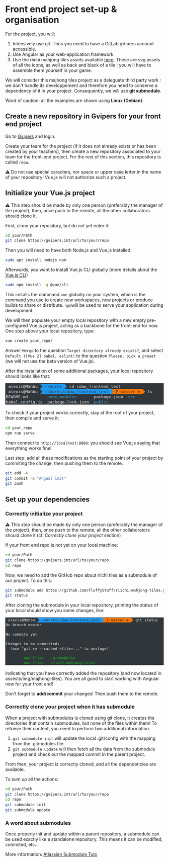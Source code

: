 # Front end project set-up & organisation

For the project, you will:
1. Intensively use git. Thus you need to have a GitLab gVipers account accessible.
2. Use Angular as your web-application framework
3. Use the riichi mahjong tiles assets available [here](https://github.com/FluffyStuff/riichi-mahjong-tiles). These are svg assets of all the icons, as well as back and black of a tile : you will have to assemble them yourself in your game.

We will consider this majhong tiles project as a deleguate third party work : we don't handle its developpement and therefore you need to conserve a dependency of it in your project. Consequently, we will use **git submodule**.

Word of caution: all the examples are shown using **Linux (Debian)**.

## Create a new repository in Gvipers for your front end project
Go to [Gvipers](https://gvipers.imt-lille-douai.fr/) and login.

Create your team for the project (if it does not already exists or has been created by your teachers), then create a new repository associated to your team for the front-end project.
For the rest of this section, this repository is called `repo`.

⚠️ Do not use special caracters, nor space or upper case letter in the name of your repository! Vue.js will not authorize such a project.

## Initialize your Vue.js project
⚠️ This step should be made by only one person (preferably the manager of the project), then, once push to the remote, all the other collaborators should clone it.

First, clone your repository, but do not yet enter it:
```bash
cd your/Path
git clone https://gvipers.imt/url/to/your/repo
```

Then you will need to have both Node.js and Vue.js installed.
```bash
sudo apt install nodejs npm
```
Afterwards, you want to install Vue.js CLI globally (more details about the [Vue.js CLI](https://cli.vuejs.org/))
```bash
sudo npm install -g @vue/cli
```
This installs the command `vue` globally on your system, which is the command you use to create new workspaces, new projects or produce builds to share or distribute. `npm`will be used to serve your application during development.

We will then populate your empty local repository with a new empty pre-configured Vue.js project, acting as a backbone for the front-end for now. One step above your local repository, type:

```bash
vue create your_repo/
```

Answer `Merge` to the question `Target directory already exists?`, and select `Default ([Vue 2] babel, eslint)` to the question `Please, pick a preset` (we will not use the beta version of Vue.js).

After the installation of some additional packages, your local repository should looks like that:

![After NG init](resources/vue_init.png)

To check if your project works correctly, stay at the root of your project, then compile and serve it:
```bash
cd your_repo
npm run serve
```
Then connect to `http://localhost:8080`: you should see Vue.js saying that everything works fine!

Last step: add all these modifications as the starting point of your project by commiting the change, then pushing them to the remote.
```bash
git add -A
git commit -m "Angual init"
git push
```

## Set up your dependencies

### Correctly initialize your project

⚠️ This step should be made by only one person (preferably the manager of the project), then, once push to the remote, all the other collaborators should clone it (cf. *Correctly clone your project* section)

If your front end repo is not yet on your local machine:

```bash
cd your/Path
git clone https://gvipers.imt/url/to/your/repo
cd repo
```

Now, we need to add the GitHub repo about riichi tiles as a submodule of our project. To do this:

```bash
git submodule add https://github.com/FluffyStuff/riichi-mahjong-tiles.git ./src/assets/img/mahjong-tiles
git status
```

After cloning the submodule in your local repository, printing the status of your local should show you some changes, like:

![Git Status after a Submodule Add](resources/submodule.png)

Indicating that you have correctly added the repository (and now located in assests/img/majhong-tiles).
You are all good to start working with Angular now for your front end!

Don't forget to **add/commit** your changes! Then push them to the remote.

### Correctly clone your project when it has submodule

When a project with submodules is cloned using git clone, it creates the directories that contain submodules, but none of the files within them! To retrieve their content, you need to perform two additional information.
1. `git submodule init` will update the local .git/config with the mapping from the .gitmodules file.
2. `git submodule update` will then fetch all the data from the submodule project and check out the mapped commit in the parent project.

From then, your project is correctly cloned, and all the dependencies are available.

To sum up all the actions:
```bash
cd your/Path
git clone https://gvipers.imt/url/to/your/repo
cd repo
git submodule init
git submodule update
```

### A word about submodules
Once properly init and update within a parent repository, a submodule can be used exactly like a standalone repository. This means it can be modified, commited, etc... 

More information: [Atlassian Submodule Tuto](https://www.atlassian.com/git/tutorials/git-submodule)